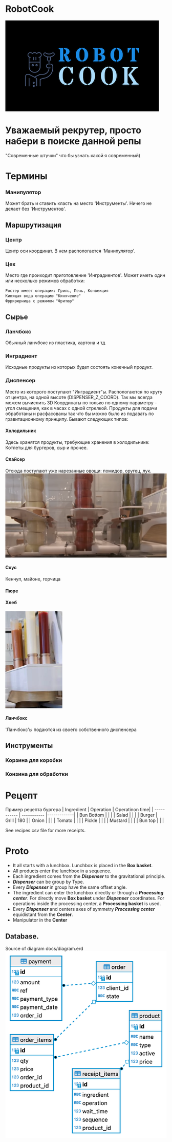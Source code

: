 # RobotCook
![cook bot!](./logo.png "cook bot")
# Уважаемый рекрутер, просто набери в поиске данной репы
"Современные штучки" что бы узнать какой я современный)

# Термины
### Манипулятор
Может брать и ставить класть на место 'Инструменты'.
Ничего не делает без 'Инструментов'.
## Маршрутизация
### Центр
Центр оси координат. В нем распологается 'Манипулятор'.
### Цех
Место где проиходит приготовление 'Инградиентов'. Может иметь один или несколько режимов обработки:

    Ростер имеет операции: Гриль, Печь, Конвекция
    Кипящая вода операцию "Кинячение"
    Фррирюрница с режимом "Фритюр"

## Сырье
### Ланчбокс
Обычный ланчбокс из пластика, картона и тд
### Инградиент
Исходные продукты из которых будет состоять конечный продукт.
### Диспенсер
Место из которого поступают "Инградиент"ы. Распологаются по кругу от центра, 
на одной высоте (DISPENSER_Z_COORD).
Так мы всегда можем вычислить 3D Координаты по только по одному параметру - 
угол смещения, как в часах с одной стрелкой.
Продукты для подачи обработаны и расфасованы так что бы можно было 
из подавать по гравитационному принципу. 
Бывают следующих типов:
#### Холодильник
Здесь хранятся продукты, требующие хранения в холодильнике:
Котлеты для бургеров, сыр и прочее.

#### Слайсер
Отсюда поступают уже нарезанные овощи: помидор, оругец, лук.
![slicer.png!](./slicer.png)

#### Соус
Кенчуп, майоне, горчица

#### Пюре

#### Хлеб

![souce.png!](./souce.png)

#### Ланчбокс
'Ланчбокс'ы подаются из своего собственного диспенсера

## Инструменты
### Корзина для коробки
### Конзина для обработки

# Рецепт
Пример рецепта бургера
| Ingredient      | Operation | Operatinon time|
| ----------- | ----------- |-------------|
| Bun Bottom  |             |             |
| Salad       |             |             |
| Burger      | Grill       |      180    |
| Onion       |             |             |
| Tomato      |             |             |
| Pickle      |             |             |
| Mustard     |             |             |
| Bun top     |             |             |

See recipes.csv file for more receipts.
    
# Proto
* It all starts with a lunchbox. Lunchbox is placed in the **Box basket**.
* All products enter the lunchbox in a sequence.
* Each ingredient comes from the ***Dispenser*** to the gravitational principle.
* ***Dispenser*** can be group by Type.
* Every ***Dispenser*** in group have the same offset angle.
* The ingredient can enter the lunchbox directly or through a ***Processing center***. For directly move **Box basket** under ***Dispenser*** coordinates. For operations inside the processing center, a **Processing basket** is used.
* Every ***Dispenser*** and centers axes of symmetry ***Processing center***  equidistant from the **Center**.
* Manipulator in the **Сenter**



## Database.
Source of diagram docs/diagram.erd
![cook bot!](./db_diagram.png "Database Diagram")
